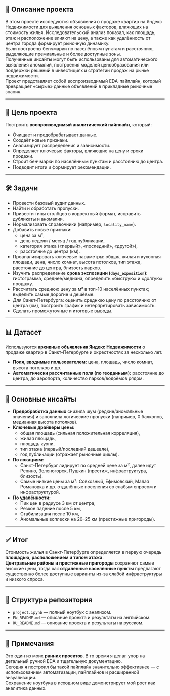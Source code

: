 ## 📖 Описание проекта
В этом проекте исследуются объявления о продаже квартир на Яндекс Недвижимости для выявления основных факторов, влияющих на стоимость жилья.
Исследовательский анализ показал, как площадь, этаж и расположение влияют на цену, а также как удалённость от центра города формирует рыночную динамику.  
Были построены бенчмарки по населённым пунктам и расстоянию, выделяющие премиальные и более доступные зоны.  
Полученные инсайты могут быть использованы для автоматического выявления аномалий, построения моделей ценообразования или поддержки решений в инвестициях и стратегии продаж на рынке недвижимости.  
Проект представляет собой воспроизводимый EDA-пайплайн, который превращает «сырые» данные объявлений в прикладные рыночные знания.  

---

## 🎯 Цель проекта
Построить **воспроизводимый аналитический пайплайн**, который:  
- Очищает и предобрабатывает данные.  
- Создаёт новые признаки.  
- Анализирует распределения и зависимости.  
- Определяет ключевые факторы, влияющие на цену и сроки продажи.  
- Строит бенчмарки по населённым пунктам и расстоянию до центра.  
- Подводит итоги и формирует рекомендации.  

---

## 🛠️ Задачи
- Провести базовый аудит данных.  
- Найти и обработать пропуски.  
- Привести типы столбцов в корректный формат, исправить дубликаты и аномалии.  
- Нормализовать справочники (например, `locality_name`).  
- Добавить новые признаки:  
  - цена за м²,  
  - день недели / месяц / год публикации,  
  - категория этажа («первый», «последний», «другой»),  
  - расстояние до центра (км).  
- Проанализировать ключевые параметры: общая, жилая и кухонная площади, цена, число комнат, высота потолков, тип этажа, расстояние до центра, близость парков.  
- Изучить распределение **срока экспозиции (`days_exposition`)**: гистограмма, среднее/медиана, определить «быструю» и «долгую» продажу.  
- Рассчитать среднюю цену за м² в топ-10 населённых пунктах; выделить самые дорогие и дешёвые.  
- Для Санкт-Петербурга: оценить среднюю цену по расстоянию от центра (км), построить график и интерпретировать зависимость.  
- Сделать промежуточные и итоговые выводы.  

---

## 📊 Датасет
Используются **архивные объявления Яндекс Недвижимости** о продаже квартир в Санкт-Петербурге и окрестностях за несколько лет.  
- **Поля, вводимые пользователем:** цена, площадь, число комнат, высота потолков и др.  
- **Автоматически рассчитанные поля (по геоданным):** расстояние до центра, до аэропорта, количество парков/водоёмов рядом.  

---

## 🔑 Основные инсайты
- **Предобработка данных** снизила шум (редкие/аномальные значения) и заполнила логические пропуски (например, 0 балконов, медианная высота потолков).  
- **Ключевые драйверы цены:**  
  - общая площадь (сильная положительная корреляция),  
  - жилая площадь,  
  - площадь кухни,  
  - тип этажа (первый/последний дешевле),  
  - год публикации (отражает рыночные циклы).  
- **По локациям:**  
  - Санкт-Петербург лидирует по средней цене за м², далее идут Репино, Зеленогорск, Пушкин (престиж, инфраструктура, близость).  
  - Самые низкие цены за м²: Совхозный, Ефимовский, Малая Романовка и др. отдалённые поселения со слабым спросом и инфраструктурой.  
- **По удалённости:**  
  - Пик цен в радиусе 3 км от центра,  
  - Резкое падение после 5 км,  
  - Стабилизация после 10 км,  
  - Аномальные всплески на 20–25 км (престижные пригороды).  

---

## ✅ Итог
Стоимость жилья в Санкт-Петербурге определяется в первую очередь **площадью, расположением и типом этажа**.  
**Центральные районы и престижные пригороды** сохраняют самые высокие цены, тогда как **отдалённые населённые пункты** предлагают существенно более доступные варианты из-за слабой инфраструктуры и низкого спроса.  

---

## 📂 Структура репозитория
- `project.ipynb` — полный ноутбук с анализом.  
- `EN_README.md` — описание проекта и результаты на английском.  
- `RU_README.md` — описание проекта и результаты на русском.  

---

## 📌 Примечания
Это один из моих **ранних проектов**. В то время я делал упор на детальный ручной EDA и тщательную документацию.  
Сегодня я построил бы такой пайплайн значительно эффективнее — с использованием автоматизации, пайплайнов и расширенной визуализации.  
Сохранение ноутбука в исходном виде демонстрирует мой рост как аналитика данных.  
